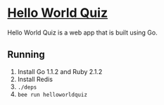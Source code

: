 # [Hello World Quiz](http://helloworldquiz.com)

Hello World Quiz is a web app that is built using Go.

## Running

1. Install Go 1.1.2 and Ruby 2.1.2
1. Install Redis
1. ```./deps```
1. ```bee run helloworldquiz```

